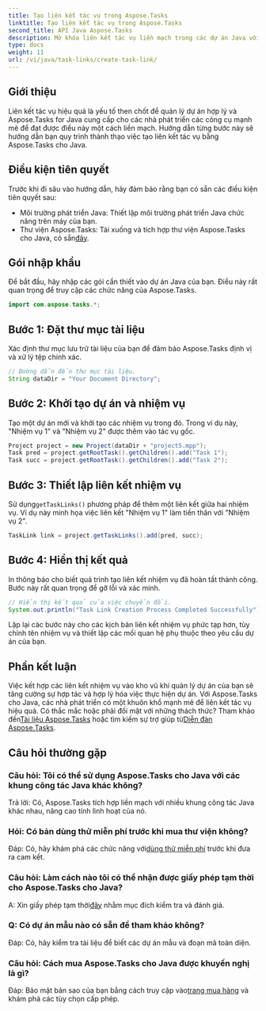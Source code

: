 ```yaml
---
title: Tạo liên kết tác vụ trong Aspose.Tasks
linktitle: Tạo liên kết tác vụ trong Aspose.Tasks
second_title: API Java Aspose.Tasks
description: Mở khóa liên kết tác vụ liền mạch trong các dự án Java với Aspose.Tasks. Nắm vững nghệ thuật tạo liên kết nhiệm vụ với hướng dẫn từng bước của chúng tôi. Tải ngay!
type: docs
weight: 11
url: /vi/java/task-links/create-task-link/
---
```

## Giới thiệu
Liên kết tác vụ hiệu quả là yếu tố then chốt để quản lý dự án hợp lý và Aspose.Tasks for Java cung cấp cho các nhà phát triển các công cụ mạnh mẽ để đạt được điều này một cách liền mạch. Hướng dẫn từng bước này sẽ hướng dẫn bạn quy trình thành thạo việc tạo liên kết tác vụ bằng Aspose.Tasks cho Java.
## Điều kiện tiên quyết
Trước khi đi sâu vào hướng dẫn, hãy đảm bảo rằng bạn có sẵn các điều kiện tiên quyết sau:
- Môi trường phát triển Java: Thiết lập môi trường phát triển Java chức năng trên máy của bạn.
-  Thư viện Aspose.Tasks: Tải xuống và tích hợp thư viện Aspose.Tasks cho Java, có sẵn[đây](https://releases.aspose.com/tasks/java/).
## Gói nhập khẩu
Để bắt đầu, hãy nhập các gói cần thiết vào dự án Java của bạn. Điều này rất quan trọng để truy cập các chức năng của Aspose.Tasks.
```java
import com.aspose.tasks.*;
```
## Bước 1: Đặt thư mục tài liệu
Xác định thư mục lưu trữ tài liệu của bạn để đảm bảo Aspose.Tasks định vị và xử lý tệp chính xác.
```java
// Đường dẫn đến thư mục tài liệu.
String dataDir = "Your Document Directory";
```
## Bước 2: Khởi tạo dự án và nhiệm vụ
Tạo một dự án mới và khởi tạo các nhiệm vụ trong đó. Trong ví dụ này, "Nhiệm vụ 1" và "Nhiệm vụ 2" được thêm vào tác vụ gốc.
```java
Project project = new Project(dataDir + "project5.mpp");
Task pred = project.getRootTask().getChildren().add("Task 1");
Task succ = project.getRootTask().getChildren().add("Task 2");
```
## Bước 3: Thiết lập liên kết nhiệm vụ
 Sử dụng`getTaskLinks()` phương pháp để thêm một liên kết giữa hai nhiệm vụ. Ví dụ này minh họa việc liên kết "Nhiệm vụ 1" làm tiền thân với "Nhiệm vụ 2".
```java
TaskLink link = project.getTaskLinks().add(pred, succ);
```
## Bước 4: Hiển thị kết quả
In thông báo cho biết quá trình tạo liên kết nhiệm vụ đã hoàn tất thành công. Bước này rất quan trọng để gỡ lỗi và xác minh.
```java
// Hiển thị kết quả của việc chuyển đổi.
System.out.println("Task Link Creation Process Completed Successfully");
```
Lặp lại các bước này cho các kịch bản liên kết nhiệm vụ phức tạp hơn, tùy chỉnh tên nhiệm vụ và thiết lập các mối quan hệ phụ thuộc theo yêu cầu dự án của bạn.
## Phần kết luận
Việc kết hợp các liên kết nhiệm vụ vào kho vũ khí quản lý dự án của bạn sẽ tăng cường sự hợp tác và hợp lý hóa việc thực hiện dự án. Với Aspose.Tasks cho Java, các nhà phát triển có một khuôn khổ mạnh mẽ để liên kết tác vụ hiệu quả.
 Có thắc mắc hoặc phải đối mặt với những thách thức? Tham khảo đến[Tài liệu Aspose.Tasks](https://reference.aspose.com/tasks/java/) hoặc tìm kiếm sự trợ giúp từ[Diễn đàn Aspose.Tasks](https://forum.aspose.com/c/tasks/15).
## Câu hỏi thường gặp
### Câu hỏi: Tôi có thể sử dụng Aspose.Tasks cho Java với các khung công tác Java khác không?
Trả lời: Có, Aspose.Tasks tích hợp liền mạch với nhiều khung công tác Java khác nhau, nâng cao tính linh hoạt của nó.
### Hỏi: Có bản dùng thử miễn phí trước khi mua thư viện không?
 Đáp: Có, hãy khám phá các chức năng với[dùng thử miễn phí](https://releases.aspose.com/) trước khi đưa ra cam kết.
### Câu hỏi: Làm cách nào tôi có thể nhận được giấy phép tạm thời cho Aspose.Tasks cho Java?
 A: Xin giấy phép tạm thời[đây](https://purchase.aspose.com/temporary-license/) nhằm mục đích kiểm tra và đánh giá.
### Q: Có dự án mẫu nào có sẵn để tham khảo không?
Đáp: Có, hãy kiểm tra tài liệu để biết các dự án mẫu và đoạn mã toàn diện.
### Câu hỏi: Cách mua Aspose.Tasks cho Java được khuyến nghị là gì?
 Đáp: Bảo mật bản sao của bạn bằng cách truy cập vào[trang mua hàng](https://purchase.aspose.com/buy) và khám phá các tùy chọn cấp phép.